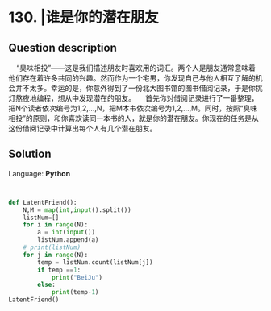 # 130. |谁是你的潜在朋友

## Question description


    “臭味相投”——这是我们描述朋友时喜欢用的词汇。两个人是朋友通常意味着他们存在着许多共同的兴趣。然而作为一个宅男，你发现自己与他人相互了解的机会并不太多。幸运的是，你意外得到了一份北大图书馆的图书借阅记录，于是你挑灯熬夜地编程，想从中发现潜在的朋友。
    首先你对借阅记录进行了一番整理，把N个读者依次编号为1,2,…,N，把M本书依次编号为1,2,…,M。同时，按照“臭味相投”的原则，和你喜欢读同一本书的人，就是你的潜在朋友。你现在的任务是从这份借阅记录中计算出每个人有几个潜在朋友。


## Solution

Language: **Python**

```Python


def LatentFriend():
    N,M = map(int,input().split())
    listNum=[]
    for i in range(N):
        a = int(input())
        listNum.append(a)
    # print(listNum)
    for j in range(N):
        temp = listNum.count(listNum[j])
        if temp ==1:
            print("BeiJu")
        else:
            print(temp-1)
LatentFriend()

```


